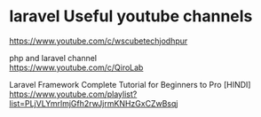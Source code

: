 # laravel Useful youtube channels

https://www.youtube.com/c/wscubetechjodhpur


php and laravel channel <br>
https://www.youtube.com/c/QiroLab



Laravel Framework Complete Tutorial for Beginners to Pro [HINDI] <br>
https://www.youtube.com/playlist?list=PLjVLYmrlmjGfh2rwJjrmKNHzGxCZwBsqj




